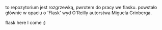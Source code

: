 to repozytorium jest rozgrzewką, pwrotem do pracy we flasku.
powstało głównie w opaciu o 'Flask' wyd O'Reilly autorstwa Miguela Grinberga.

flask here I come :)
